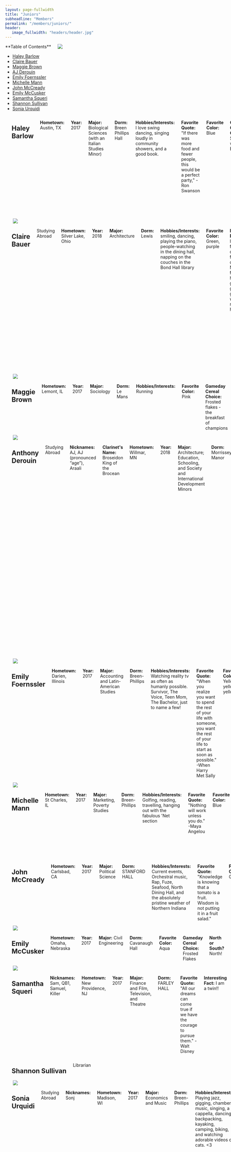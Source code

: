 ```yaml
---
layout: page-fullwidth
title: "Juniors"
subheadline: "Members"
permalink: "/members/juniors/"
header:
   image_fullwidth: "headers/header.jpg"
---
```

<div class="row">
<div class="medium-4 medium-push-8 columns" markdown="1">
<div class="panel radius" markdown="1">
**Table of Contents**

* <a href="#haley_barlow">Haley Barlow</a>
* <a href="#claire_bauer">Claire Bauer</a>
* <a href="#maggie_brown">Maggie Brown</a>
* <a href="#aj_derouin">AJ Derouin</a>
* <a href="#emily_foernssler">Emily Foernssler</a>
* <a href="#michelle_mann">Michelle Mann</a>
* <a href="#john_mccready">John McCready</a>
* <a href="#emily_mccusker">Emily McCusker</a>
* <a href="#samantha_squeri">Samantha Squeri</a>
* <a href="#shannon_sullivan">Shannon Sullivan</a>
* <a href="#sonia_urquidi">Sonia Urquidi</a>
</div>
<img src="{{ site.url }}/images/bios/haley.jpg">
</div><!-- /.medium-4.columns -->



<div class="medium-8 medium-pull-4 columns" markdown="1">
<a name="haley_barlow"></a> 

## Haley Barlow

**Hometown:** Austin, TX

**Year:** 2017

**Major:** Biological Sciences (with an Italian Studies Minor)

**Dorm:** Breen Phillips Hall

**Hobbies/Interests:** I love swing dancing, singing loudly in community showers, and a good book.

**Favorite Quote:** "If there was more food and fewer people, this would be a perfect party," -Ron Swanson

**Favorite Color:** Blue

**Gameday Cereal Choice:** Special K w/Red Berries

**Interesting Fact:** I am credited by name in an Emmy-award winning documentary (holla at the Big Easy Express)

**When I was in fifth grade, I thought I'd...** Become a paleontologist and play the saxophone in band. I still wish I could be a paleontologist, but I can say from experience that clarinet is better than saxophone.

**North or South?** Both!!!

**Future Plans:** I plan to go to graduate school to pursue a PhD in genetics, then become a professor! Or something totally different, who knows.

</div><!-- /.medium-8.columns -->
</div>



<div class="row">
<div class="medium-4 medium-push-8 columns" markdown="1"> 
&nbsp;

<img src="{{ site.url }}/images/bios/claire.jpg">
</div><!-- /.medium-4.columns -->
<div class="medium-8 medium-pull-4 columns" markdown="1">
<a name="claire_bauer"></a>

## Claire Bauer
Studying Abroad

**Hometown:** Silver Lake, Ohio

**Year:** 2018

**Major:** Architecture

**Dorm:** Lewis

**Hobbies/Interests:** smiling, dancing, playing the piano, people-watching in the dining hall, napping on the couches in the Bond Hall library

**Favorite Color:** Green, purple

**Interesting Fact:** When I was in fifth grade I did a report for school on my Norwegian family history. My great-great-grandfather was a reindeer herder.

**When I was in fifth grade, I thought I'd...** become a doctor or lawyer or business executive, play on the golf course, drink my Martini dry, and have pretty children who go to school and to summer camp and then to university.

**Future Plans:** become a mountain climber, observe an octopus in the wild, build and/or live in a treehouse, make dollhouses for my children, steal a couch from the Bond Hall library

</div><!-- /.medium-8.columns -->
</div><!-- /.row -->




<div class="row">
<div class="medium-4 medium-push-8 columns" markdown="1"> 
&nbsp;

<img src="{{ site.url }}/images/bios/maggie.jpg">
</div><!-- /.medium-4.columns -->
<div class="medium-8 medium-pull-4 columns" markdown="1">
<a name="maggie_brown"></a>

## Maggie Brown

**Hometown:** Lemont, IL

**Year:** 2017

**Major:** Sociology

**Dorm:** Le Mans

**Hobbies/Interests:** Running

**Favorite Color:** Pink

**Gameday Cereal Choice:** Frosted flakes - the breakfast of champions

**North or South?** South. Is that even a question?

**Future Plans:** Law school!

</div><!-- /.medium-8.columns -->
</div><!-- /.row -->



<div class="row">
<div class="medium-4 medium-push-8 columns" markdown="1"> 
&nbsp;

<img src="{{ site.url }}/images/bios/aj.jpg">
</div><!-- /.medium-4.columns -->
<div class="medium-8 medium-pull-4 columns" markdown="1">
<a name="aj_derouin"></a>

## Anthony Derouin
Studying Abroad

**Nicknames:** AJ, AJ (pronounced “age”), Araali

**Clarinet's Name:** Broseidon King of the Brocean

**Hometown:** Willmar, MN

**Year:** 2018

**Major:** Architecture; Education, Schooling, and Society and International Development Minors

**Dorm:** Morrissey Manor

**Hobbies/Interests:** napping on the Bond Hall Library couches with Claire, backpacking, visiting the Grotto, sailing, making Google Docs/Forms, filling out Google Forms (multiple times), getting snapchats from Jamie, having Jamie make me omelets at North, reading, saving the whales, photography, spending Flex Points conservatively, canoeing, going to LaFunsies, serving others and most importantly reminding people that Minnesota is the best state in the Union.

**Favorite Color:** smaragdine

**Favorite Quotes:** “Live it intensely.” - George Abide (it being the Scout Oath and Law, I am Eagle Scout)

“The older I get the less I believe in coincidence.” - Tony LaPatka

“The reason there will be no change is because the people who stand to lose from change have all the power.”  - Machiavelli

"Temper ambition with practicality"  - Jim (my second year studio TA)

**Gameday Cereal Choice:** Lucky Charms.

**Interesting Fact:** I taught in an Ugandan school for two months this past summer.

**When I was in fifth grade, I thought I’d...** be living with my parents until I was 30 (it’s what I thought they wanted) and be an architect… hopefully these two things aren't mutually exclusive...

**North or South?:** I look at it this way: if you want to impress someone you bring them to South. If you want to eat as a family you go to North. That said South is less than a minute from my dorm and North is going to be torn down soon, so I think we know who the real winner is. 

**Future Plans/Dreams:** Be a teacher in the ACE program, find a fulfilling job that combines my love of architecture, education, travel, and service and still pays the bills, design better schools and better cities that foster healthier communities, help Claire steal a couch from the Bond Hall Library, live on every continent, become fluent in a language, be the best father possible to my children, design my dream home, live a life of giving more than I take, die at the age of 106 so I can see the beginning of 2100. 

</div><!-- /.medium-8.columns -->
</div><!-- /.row -->



<div class="row">
<div class="medium-4 medium-push-8 columns" markdown="1"> 
&nbsp;

<img src="{{ site.url }}/images/bios/emilyf.jpg">
</div><!-- /.medium-4.columns -->
<div class="medium-8 medium-pull-4 columns" markdown="1">
<a name="emily_foernssler"></a>

## Emily Foernssler

**Hometown:** Darien, Illinois

**Year:** 2017

**Major:** Accounting and Latin-American Studies

**Dorm:** Breen-Phillips

**Hobbies/Interests:** Watching reality tv as often as humanly possible. Survivor, The Voice, Teen Mom, The Bachelor, just to name a few!

**Favorite Quote:** "When you realize you want to spend the rest of your life with someone, you want the rest of your life to start as soon as possible." -When Harry Met Sally

**Favorite Color:** Yellow yellow yellow

**Gameday Cereal Choice:** Fruit Loops!

**Interesting Fact:** My main college goal was to come out fluent in another language, and I'm studying abroad in Chile for Spring 2016 to make it happen!

**North or South?** North!

**Future Plans:** Hopefully graduate with a job lined up and then the rest is truly a mystery

</div><!-- /.medium-8.columns -->
</div><!-- /.row -->





<div class="row">
<div class="medium-4 medium-push-8 columns" markdown="1"> 
&nbsp;

<img src="{{ site.url }}/images/bios/michelle.jpg">
</div><!-- /.medium-4.columns -->
<div class="medium-8 medium-pull-4 columns" markdown="1">
<a name="michelle_mann"></a>

## Michelle Mann

**Hometown:** St Charles, IL

**Year:** 2017

**Major:** Marketing, Poverty Studies

**Dorm:** Breen-Phillips

**Hobbies/Interests:** Golfing, reading, travelling, hanging out with the fabulous 'Net section

**Favorite Quote:** "Nothing will work unless you do." -Maya Angelou

**Favorite Color:** Blue

**Gameday Cereal Choice:** Frosted Flakes

**Interesting Fact:** I will always be a Girl Scout. (No seriously, I am a lifetime member and was active for 13 years)

**When I was in fifth grade, I thought I'd...** Be a member of Destiny's Child

**North or South?** NOOOOORRRRRTTTHHHHH. It's where you can feel at home.

**Future Plans:** Excellence.

**Clarinet Naming Fact:** My clarinet is named after Michelle Obama.

</div><!-- /.medium-8.columns -->
</div><!-- /.row -->





<div class="row">
<div class="medium-4 medium-push-8 columns" markdown="1"> 
</div><!-- /.medium-4.columns -->
<div class="medium-8 medium-pull-4 columns" markdown="1">
<a name="john_mccready"></a>

## John McCready

**Hometown:** Carlsbad, CA

**Year:** 2017

**Major:** Political Science

**Dorm:** STANFORD HALL

**Hobbies/Interests:** Current events, Orchestral music, Rap, Fuze, Seafood, North Dining Hall, and the absolutely pristine weather of Northern Indiana

**Favorite Quote:** "Knowledge is knowing that a tomato is a fruit. Wisdom is not putting it in a fruit salad."

**Favorite Color:** Green

**Gameday Cereal Choice:** Sleep

**When I was in fifth grade, I thought I'd...** never pass US history

**North or South?** See Hobbies/Interests

**Future Plans:** Wherever the wind takes me

</div><!-- /.medium-8.columns -->
</div><!-- /.row -->





<div class="row">
<div class="medium-4 medium-push-8 columns" markdown="1"> 
&nbsp;

<img src="{{ site.url }}/images/bios/emilym.jpg">
</div><!-- /.medium-4.columns -->
<div class="medium-8 medium-pull-4 columns" markdown="1">
<a name="emily_mccusker"></a>

## Emily McCusker

**Hometown:** Omaha, Nebraska

**Year:** 2017

**Major:** Civil Engineering

**Dorm:** Cavanaugh Hall

**Favorite Color:** Aqua

**Gameday Cereal Choice:** Frosted Flakes

**North or South?** North!

</div><!-- /.medium-8.columns -->
</div><!-- /.row -->







<div class="row">
<div class="medium-4 medium-push-8 columns" markdown="1"> 
&nbsp;

<img src="{{ site.url }}/images/bios/sams.jpg">
</div><!-- /.medium-4.columns -->
<div class="medium-8 medium-pull-4 columns" markdown="1">
<a name="samantha_squeri"></a>

## Samantha Squeri

**Nicknames:** Sam, QB1, Samuel, Killer

**Hometown:** New Providence, NJ

**Year:** 2017

**Major:** Finance and Film, Television, and Theatre

**Dorm:** FARLEY HALL

**Favorite Quote:** "All our dreams can come true if we have the courage to pursue them." -Walt Disney

**Interesting Fact:** I am a twin!!

**When I was in fifth grade, I thought I'd...** be the first woman President of the United States

**North or South?** North, definitely not even a question.

**Future Plans:** Study abroad in London, graduate in 4 years, and then go from there :)

</div><!-- /.medium-8.columns -->
</div><!-- /.row -->




<div class="row">
<div class="medium-4 medium-push-8 columns" markdown="1"> 
</div><!-- /.medium-4.columns -->
<div class="medium-8 medium-pull-4 columns" markdown="1">
<a name="shannon_sullivan"></a>

## Shannon Sullivan
Librarian

</div><!-- /.medium-8.columns -->
</div><!-- /.row -->






<div class="row">
<div class="medium-4 medium-push-8 columns" markdown="1"> 
&nbsp;

<img src="{{ site.url }}/images/bios/sonia.jpg">
</div><!-- /.medium-4.columns -->
<div class="medium-8 medium-pull-4 columns" markdown="1">
<a name="sonia_urquidi"></a>

## Sonia Urquidi
Studying Abroad

**Nicknames:** Sonj

**Hometown:** Madison, WI

**Year:** 2017

**Major:** Economics and Music

**Dorm:** Breen-Phillips

**Hobbies/Interests:** Playing jazz, gigging, chamber music, singing, a cappella, dancing, backpacking, kayaking, camping, biking, and watching adorable videos of cats. \<3

**Favorite Quote:** "It is the supreme art of the teacher to awaken joy in creative expresssion and knowledge." -Albert Einstein

**Favorite Color:** Maroon

**Gameday Cereal Choice:** Cinnamon Toast Crunch! 

**Interesting Fact:** I don't like soda, have never had cable, haven't been to Disney World/Land, never owned a Wii, and yet I'm still a relatively normal human being.

**Future Plans:** I'm studying abroad in London this fall (and thus will not be in marching band Junior year) but can't wait to return after that! In the long run, hopefully I'll move to one of the coasts, travel a lot, become fluent in Spanish, go to grad school (and figure out what to study in grad school), find a way to combine economics and music into an amazing job, visit a bunch of national parks, live a healthy lifestyle, and make a positive impact on people with the talents and knowledge I can provide.




</div><!-- /.medium-8.columns -->
</div><!-- /.row -->

 [1]: http://kramdown.gettalong.org/converter/html.html#toc
 [2]: {{ site.url }}/blog/
 [3]: http://srobbin.com/jquery-plugins/backstretch/
 [4]: #
 [5]: #
 [6]: #
 [7]: #
 [8]: #
 [9]: #
 [10]: #
